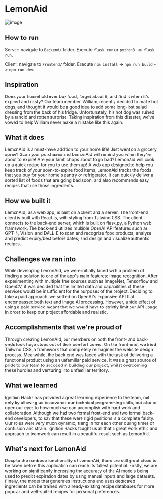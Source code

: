# LemonAid
![image](https://github.com/user-attachments/assets/7d5314af-1991-4481-9aae-99f049da01c8)

## How to run
Server: navigate to `Backend/` folder. Execute `flask run` or `python3 -m flask run`.

Client: navigate to `Frontend/` folder. Execute `npm install` -> `npm run build` -> `npm run dev`.

## Inspiration
Does your household ever buy food, forget about it, and find it when it's expired and nasty? Our team member, William, recently decided to make hot dogs, and thought it would be a good idea to add some long-lost salad dressing from the back of his fridge. Unfortunately, his hot dog was ruined by a rancid and rotten surprise. Taking inspiration from this disaster, we've vowed to help William never make a mistake like this again.

## What it does
LemonAid is a must-have addition to your home life! Just went on a grocery spree? Scan your purchases and LemonAid will remind you when they're about to expire! Are your lamb chops about to go bad? LemonAid will cook up a quick recipe for you to use them up! A web app designed to help you keep track of your soon-to-expire food items, LemonAid tracks the foods that you buy for your home's pantry or refrigerator. It can quickly deliver a sorted list of foods that are going bad soon, and also recommends easy recipes that use those ingredients.

## How we built it
LemonAid, as a web app, is built on a client and a server. The front-end client is built with React.js, with styling from Tailwind CSS. The client connects to the back-end server, which is built on flask.py, a Python web framework. The back-end utilizes multiple OpenAI API features such as GPT-4, Vision, and DALL-E to scan and recognize food products; analyze and predict expiry/best before dates; and design and visualize authentic recipes.

## Challenges we ran into
While developing LemonAid, we were initially faced with a problem of finding a solution to one of the app's main features: image recognition. After experimenting with multiple free sources such as ImageNet, Tensorflow and OpenCV, it was decided that the limited data and capabilities of these services would be insufficient for the purposes of the project. Deciding to take a paid approach, we settled on OpenAI's expansive API that encompassed both text and image AI processing. However, a side effect of using a paid service meant that we would have to strictly limit our API usage in order to keep our project affordable and realistic.

## Accomplishments that we're proud of
Through creating LemonAid, our members on both the front- and back-ends took huge steps out of their comfort zones. On the front-end, we tried Tailwind CSS, a framework that completely reimagines the website design process. Meanwhile, the back-end was faced with the task of delivering a functional product using an unfamiliar paid service. It was a great source of pride to our team to succeed in building our project, whilst overcoming these hurdles and venturing into unfamiliar territory.

## What we learned
Ignition Hacks has provided a great learning experience to the team, not only by allowing us to advance our technical programming skills, but also to open our eyes to how much we can accomplish with hard work and collaboration. Although we had two formal front-end and two formal back-end developers, to say that these were rigid positions is a complete falsity. Our roles were very much dynamic, filling in for each other during times of confusion and strain. Ignition Hacks taught us all that a great work ethic and approach to teamwork can result in a beautiful result such as LemonAid.

## What's next for LemonAid
Despite the rumbose functionality of LemonAid, there are still great steps to be taken before this application can reach its fullest potential. Firstly, we are working on significantly increasing the accuracy of the AI models being used to predict expiration dates by using manual inputs and large datasets. Finally, the model that generates instructions and uses dedicated ingredients can be trained with already-existing recipe databases for more popular and well-suited recipes for personal preferences. 
